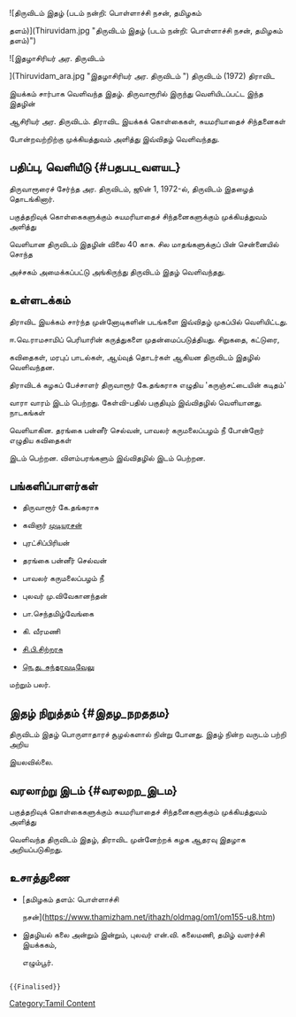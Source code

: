 ![திருவிடம் இதழ் (படம் நன்றி: பொள்ளாச்சி நசன், தமிழகம்
தளம்)](Thiruvidam.jpg "திருவிடம் இதழ் (படம் நன்றி: பொள்ளாச்சி நசன், தமிழகம் தளம்)")
![இதழாசிரியர் அர. திருவிடம்
](Thiruvidam_ara.jpg "இதழாசிரியர் அர. திருவிடம் ") திருவிடம் (1972) திராவிட
இயக்கம் சார்பாக வெளிவந்த இதழ். திருவாரூரில் இருந்து வெளியிடப்பட்ட இந்த இதழின்
ஆசிரியர் அர. திருவிடம். திராவிட இயக்கக் கொள்கைகள், சுயமரியாதைச் சிந்தனைகள்
போன்றவற்றிற்கு முக்கியத்துவம் அளித்து இவ்விதழ் வெளிவந்தது.

## பதிப்பு, வெளியீடு {#பதபப_வளயட}

திருவாரூரைச் சேர்ந்த அர. திருவிடம், ஜூன் 1, 1972-ல், திருவிடம் இதழைத் தொடங்கினார்.
பகுத்தறிவுக் கொள்கைகளுக்கும் சுயமரியாதைச் சிந்தனைகளுக்கும் முக்கியத்துவம் அளித்து
வெளியான திருவிடம் இதழின் விலை 40 காசு. சில மாதங்களுக்குப் பின் சென்னையில் சொந்த
அச்சகம் அமைக்கப்பட்டு அங்கிருந்து திருவிடம் இதழ் வெளிவந்தது.

## உள்ளடக்கம்

திராவிட இயக்கம் சார்ந்த முன்னோடிகளின் படங்களை இவ்விதழ் முகப்பில் வெளியிட்டது.
ஈ.வெ.ராமசாமிப் பெரியாரின் கருத்துகளை முதன்மைப்படுத்தியது. சிறுகதை, கட்டுரை,
கவிதைகள், மரபுப் பாடல்கள், ஆய்வுத் தொடர்கள் ஆகியன திருவிடம் இதழில் வெளிவந்தன.

திராவிடக் கழகப் பேச்சாளர் திருவாரூர் கே.தங்கராசு எழுதிய 'கருஞ்சட்டையின் கடிதம்'
வாரா வாரம் இடம் பெற்றது. கேள்வி-பதில் பகுதியும் இவ்விதழில் வெளியானது. நாடகங்கள்
வெளியாகின. தரங்கை பன்னீர் செல்வன், பாவலர் கருமலைப்பழம் நீ போன்றோர் எழுதிய கவிதைகள்
இடம் பெற்றன. விளம்பரங்களும் இவ்விதழில் இடம் பெற்றன.

## பங்களிப்பாளர்கள்

-   திருவாரூர் கே.தங்கராசு
-   கவிஞர் [முடியரசன்](முடியரசன் "wikilink")
-   புரட்சிப்பிரியன்
-   தரங்கை பன்னீர் செல்வன்
-   பாவலர் கருமலைப்பழம் நீ
-   புலவர் மு.விவேகானந்தன்
-   பா.செந்தமிழ்வேங்கை
-   கி. வீரமணி
-   [சி.பி.சிற்றரசு](சி.பி.சிற்றரசு "wikilink")
-   [நெ.து. சுந்தரவடிவேலு](நெ.து._சுந்தரவடிவேலு "wikilink")

மற்றும் பலர்.

## இதழ் நிறுத்தம் {#இதழ_நறததம}

திருவிடம் இதழ் பொருளாதாரச் சூழல்களால் நின்று போனது. இதழ் நின்ற வருடம் பற்றி அறிய
இயலவில்லை.

## வரலாற்று இடம் {#வரலறற_இடம}

பகுத்தறிவுக் கொள்கைகளுக்கும் சுயமரியாதைச் சிந்தனைகளுக்கும் முக்கியத்துவம் அளித்து
வெளிவந்த திருவிடம் இதழ், திராவிட முன்னேற்றக் கழக ஆதரவு இதழாக அறியப்படுகிறது.

## உசாத்துணை

-   [தமிழகம் தளம்: பொள்ளாச்சி
    நசன்](https://www.thamizham.net/ithazh/oldmag/om1/om155-u8.htm)
-   இதழியல் கலை அன்றும் இன்றும், புலவர் என்.வி. கலைமணி, தமிழ் வளர்ச்சி இயக்ககம்,
    எழும்பூர்.

```{=mediawiki}
{{Finalised}}
```
[Category:Tamil Content](Category:Tamil_Content "wikilink")
